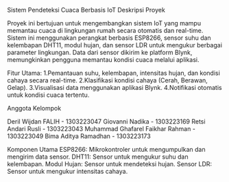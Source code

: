 Sistem Pendeteksi Cuaca Berbasis IoT
Deskripsi Proyek

Proyek ini bertujuan untuk mengembangkan sistem IoT yang mampu memantau cuaca di lingkungan rumah secara otomatis dan real-time. Sistem ini menggunakan perangkat berbasis ESP8266, sensor suhu dan kelembapan DHT11, modul hujan, dan sensor LDR untuk mengukur berbagai parameter lingkungan. Data dari sensor dikirim ke platform Blynk, memungkinkan pengguna memantau kondisi cuaca melalui aplikasi.

Fitur Utama:
1.Pemantauan suhu, kelembapan, intensitas hujan, dan kondisi cahaya secara real-time.
2.Klasifikasi kondisi cahaya (Cerah, Berawan, Gelap).
3.Visualisasi data menggunakan aplikasi Blynk.
4.Notifikasi otomatis untuk kondisi cuaca tertentu.

Anggota Kelompok

Deril Wijdan FALIH - 1303223047 
Giovanni Nadika - 1303223169
Retsi Andari Rusli - 1303223043
Muhammad Ghafarel Faikhar Rahman - 1303223049
Bima Aditya Ramadhan - 1303223173

Komponen Utama
ESP8266: Mikrokontroler untuk mengumpulkan dan mengirim data sensor.
DHT11: Sensor untuk mengukur suhu dan kelembapan.
Modul Hujan: Sensor untuk mendeteksi hujan.
Sensor LDR: Sensor untuk mengukur intensitas cahaya.
